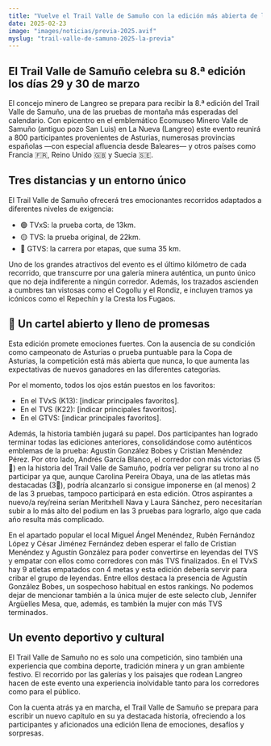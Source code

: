 ```yaml
---
title: "Vuelve el Trail Valle de Samuño con la edición más abierta de los últimos años"
date: 2025-02-23
image: "images/noticias/previa-2025.avif"
myslug: "trail-valle-de-samuno-2025-la-previa"
---
```


<h2>El Trail Valle de Samuño celebra su 8.ª edición los días 29 y 30 de marzo</h2>
<p>El concejo minero de Langreo se prepara para recibir la 8.ª edición del Trail Valle de Samuño, una de las pruebas de montaña más esperadas del calendario. Con epicentro en el emblemático Ecomuseo Minero Valle de Samuño (antiguo pozo San Luis) en La Nueva (Langreo) este evento reunirá a 800 participantes provenientes de Asturias, numerosas provincias españolas —con especial afluencia desde Baleares— y otros países como Francia 🇫🇷, Reino Unido 🇬🇧 y Suecia 🇸🇪.</p>

<h2>Tres distancias y un entorno único</h2>

<p>El Trail Valle de Samuño ofrecerá tres emocionantes recorridos adaptados a diferentes niveles de exigencia:</p>

<ul class="noBullets">
	<li>🟢 TVxS: la prueba corta, de 13km.</li>
	<li>🟡 TVS: la prueba original, de 22km.</li>
	<li>🔴 GTVS: la carrera por etapas, que suma 35 km.</li>
</ul>

<p>Uno de los grandes atractivos del evento es el último kilómetro de cada recorrido, que transcurre por una galería minera auténtica, un punto único que no deja indiferente a ningún corredor. Además, los trazados ascienden a cumbres tan vistosas como el Cogollu y el Rondiz, e incluyen tramos ya icónicos como el Repechín y la Cresta los Fugaos.</p>

<h2>🏃 Un cartel abierto y lleno de promesas</h2>

<p>Esta edición promete emociones fuertes. Con la ausencia de su condición como campeonato de Asturias o prueba puntuable para la Copa de Asturias, la competición está más abierta que nunca, lo que aumenta las expectativas de nuevos ganadores en las diferentes categorías.</p>

<p>Por el momento, todos los ojos están puestos en los favoritos:</p>

<ul>
	<li>En el TVxS (K13): [indicar principales favoritos].</li>
	<li>En el TVS (K22): [indicar principales favoritos].</li>
	<li>En el GTVS: [indicar principales favoritos].</li>
</ul>

<p>Además, la historia también jugará su papel. Dos participantes han logrado terminar todas las ediciones anteriores, consolidándose como auténticos emblemas de la prueba: Agustín González Bobes y Cristian Menéndez Pérez. Por otro lado, Andrés García Blanco, el corredor con más victorias (5🥇) en la historia del Trail Valle de Samuño, podría ver peligrar su trono al no participar ya que, aunque Carolina Pereira Obaya, una de las atletas más destacadas (3🥇), podría alcanzarlo si consigue imponerse en (al menos) 2 de las 3 pruebas, tampoco participará en esta edición. Otros aspirantes a nuevo/a rey/reina serían Meritxhell Nava y Laura Sánchez, pero necesitarían subir a lo más alto del podium en las 3 pruebas para lograrlo, algo que cada año resulta más complicado.</p>

<p>En el apartado popular el local Miguel Ángel Menéndez, Rubén Fernándoz López y César Jiménez Fernández deben esperar el fallo de Cristian Menéndez y Agustín González para poder convertirse en leyendas del TVS y empatar con ellos como corredores con más TVS finalizados. En el TVxS hay 9 atletas empatados con 4 metas y esta edición debería servir para cribar el grupo de leyendas. Entre ellos destaca la presencia de Agustín González Bobes, un sospechoso habitual en estos rankings. No podemos dejar de mencionar también a la única mujer de este selecto club, Jennifer Argüelles Mesa, que, además, es también la mujer con más TVS terminados.</p>

<h2>Un evento deportivo y cultural</h2>
<p>El Trail Valle de Samuño no es solo una competición, sino también una experiencia que combina deporte, tradición minera y un gran ambiente festivo. El recorrido por las galerías y los paisajes que rodean Langreo hacen de este evento una experiencia inolvidable tanto para los corredores como para el público.</p>

<p>Con la cuenta atrás ya en marcha, el Trail Valle de Samuño se prepara para escribir un nuevo capítulo en su ya destacada historia, ofreciendo a los participantes y aficionados una edición llena de emociones, desafíos y sorpresas.</p>
